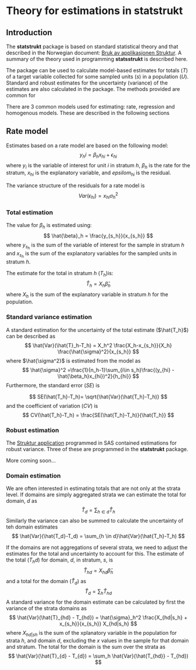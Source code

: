 # Theory for estimations in **statstrukt**

## Introduction
The **statstrukt** package is based on standard statistical theory and that described in the Norwegian document: [Bruk av applikasjonen Struktur](https://www.ssb.no/a/publikasjoner/pdf/notat_200730/notat_200730.pdf). A summary of the theory used in programming **statsstrukt** is described here.

The package can be used to calculate model-based estimates for totals ($T$) of a target variable collected for some sampled units ($s$) in a population ($U$). Standard and robust estimates for the uncertainty (variance) of the estimates are also calculated in the package. The methods provided are common for

There are 3 common models used for estimating: rate, regression and homogenous models. These are described in the following sections

## Rate model
Estimates based on a rate model are based on the following model:
$$
y_hi = \beta_h x_{hi} + \epsilon_{hi}
$$
where $y_i$ is the variable of interest for unit $i$ in stratum $h$, $\beta_h$ is the rate for the stratum, $x_{hi}$ is the explanatory variable, and $epsilom_{hi}$ is the residual.

The variance structure of the residuals for a rate model is
$$
Var(\epsilon_{hi}) = x_{hi}\sigma^2_h
$$

### Total estimation
The value for $\beta_h$ is estimated using:
$$
\hat{\beta}_h = \frac{y_{s_h}}{x_{s_h}}
$$
where $y_{s_h}$ is the sum of the variable of interest for the sample in stratum $h$ and $x_{s_h}$ is the sum of the explanatory variables for the sampled units in stratum $h$.

The estimate for the total in stratum $h$ ($T_h$)is:
$$
\hat{T}_h = X_h \hat{\beta}_h
$$
where $X_h$ is the sum of the explanatory variable in stratum $h$ for the population.


### Standard variance estimation
A standard estimation for the uncertainty of the total estimate ($\hat{T_h}$) can be described as
$$
\hat{Var}(\hat{T}_h-T_h) = X_h^2 \frac{X_h-x_{s_h}}{X_h} \frac{\hat{\sigma}^2}{x_{s_h}}
$$
where $\hat{\sigma^2}$ is estimated from the model as
$$
\hat{\sigma}^2 =\frac{1}{n_h-1}\sum_{i\in s_h}\frac{(y_{hi} - \hat{\beta_h}x_{hi})^2}{h_{hi}}
$$
Furthermore, the standard error ($SE$) is

$$
SE(\hat{T_h}-T_h)= \sqrt{\hat{Var}(\hat{T_h}-T_h)}
$$
and the coefficient of variation ($CV$) is
$$
CV(\hat{T_h}-T_h) = \frac{SE(\hat{T_h}-T_h)}{\hat{T_h}}
$$

### Robust estimation
The [Struktur application](https://www.ssb.no/a/publikasjoner/pdf/notat_200730/notat_200730.pdf) programmed in SAS contained estimations for robust variance. Three of these are programmed in the **statstrukt** package.

More coming soon...


### Domain estimation
We are often interested in estimating totals that are not only at the strata level. If domains are simply aggregated strata we can estimate the total for domain, $d$ as
$$
\hat{T}_d = \sum_{h \in d}\hat{T}_h
$$
Similarly the variance can also be summed to calculate the uncertainty of teh domain estimates
$$
\hat{Var}(\hat{T_d}-T_d) = \sum_{h \in d}\hat{Var}(\hat{T_h}-T_h)
$$

If the domains are not aggregations of several strata, we need to adjust the estimates for the total and uncertainty to account for this. The estimate of the total ($T_hd$) for domain, $d$, in stratum, $s$, is
$$
\hat{T}_{hd} = X_{hd}\hat{\beta}_h
$$
and a total for the domain ($\hat{T}_d$) as
$$
\hat{T}_{d} = \sum_h \hat{T}_{hd}
$$
A standard variance for the domain estimate can be calculated by first the variance of the strata domains as
$$
\hat{Var}(\hat{T}_{hd} - T_{hd}) = \hat{\sigma}_h^2 \frac{X_{hd|s_h} + x_{s_h}}{x_{s_h}} X_{hd|s_h}
$$
where $X_{hd|sh}$ is the sum of the xplanatory variable in the population for strata $h$, and domain $d$, excluding the $x$ values in the sample for that domain and stratum. The total for the domain is the sum over the strata as
$$
\hat{Var}(\hat{T}_{d} - T_{d}) = \sum_h \hat{Var}(\hat{T_{hd}} - T_{hd})
$$
